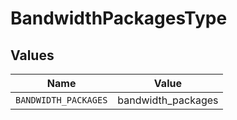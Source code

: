 # BandwidthPackagesType


## Values

| Name                 | Value                |
| -------------------- | -------------------- |
| `BANDWIDTH_PACKAGES` | bandwidth_packages   |